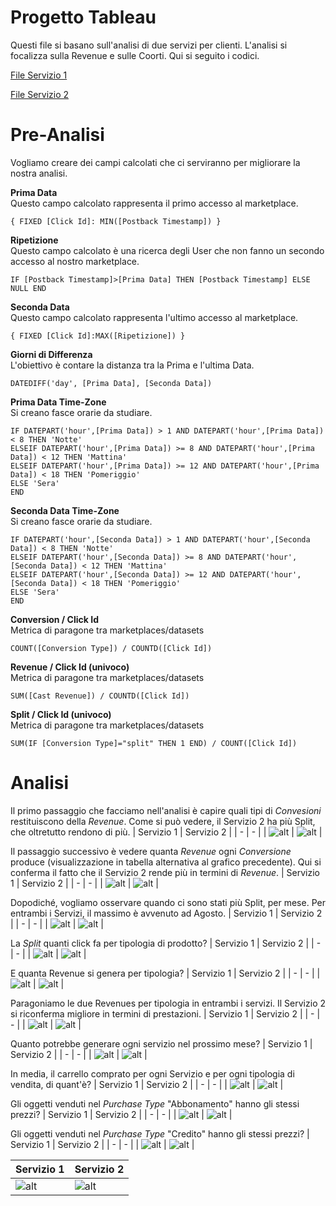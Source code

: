 # Progetto Tableau

Questi file si basano sull'analisi di due servizi per clienti. L'analisi si focalizza sulla Revenue e sulle Coorti. Qui si seguito i codici.

[File Servizio 1](https://github.com/stefanogrillo/Data-Analyst---Epicode/blob/4d4e6a56d7e36363586662737e4c306b330d5130/Week%206/Day%204/Progetto_Service_1.twb)

[File Servizio 2](https://github.com/stefanogrillo/Data-Analyst---Epicode/blob/4d4e6a56d7e36363586662737e4c306b330d5130/Week%206/Day%204/Progetto_Service_2.twb)

# Pre-Analisi

Vogliamo creare dei campi calcolati che ci serviranno per migliorare la nostra analisi.

<b>Prima Data</b> <br>
Questo campo calcolato rappresenta il primo accesso al marketplace. 
```
{ FIXED [Click Id]: MIN([Postback Timestamp]) }
```

<b>Ripetizione</b><br>
Questo campo calcolato è una ricerca degli User che non fanno un secondo accesso al nostro marketplace.
```
IF [Postback Timestamp]>[Prima Data] THEN [Postback Timestamp] ELSE NULL END
```

<b>Seconda Data</b><br>
Questo campo calcolato rappresenta l'ultimo accesso al marketplace.
```
{ FIXED [Click Id]:MAX([Ripetizione]) }
```

<b>Giorni di Differenza</b><br>
L'obiettivo è contare la distanza tra la Prima e l'ultima Data.
```
DATEDIFF('day', [Prima Data], [Seconda Data])
```

<b>Prima Data Time-Zone</b><br>
Si creano fasce orarie da studiare.
```
IF DATEPART('hour',[Prima Data]) > 1 AND DATEPART('hour',[Prima Data]) < 8 THEN 'Notte'
ELSEIF DATEPART('hour',[Prima Data]) >= 8 AND DATEPART('hour',[Prima Data]) < 12 THEN 'Mattina'
ELSEIF DATEPART('hour',[Prima Data]) >= 12 AND DATEPART('hour',[Prima Data]) < 18 THEN 'Pomeriggio'
ELSE 'Sera'
END
```

<b>Seconda Data Time-Zone</b><br>
Si creano fasce orarie da studiare.
```
IF DATEPART('hour',[Seconda Data]) > 1 AND DATEPART('hour',[Seconda Data]) < 8 THEN 'Notte'
ELSEIF DATEPART('hour',[Seconda Data]) >= 8 AND DATEPART('hour',[Seconda Data]) < 12 THEN 'Mattina'
ELSEIF DATEPART('hour',[Seconda Data]) >= 12 AND DATEPART('hour',[Seconda Data]) < 18 THEN 'Pomeriggio'
ELSE 'Sera'
END
```

<b>Conversion / Click Id</b><br>
Metrica di paragone tra marketplaces/datasets
```
COUNT([Conversion Type]) / COUNTD([Click Id])
```

<b>Revenue / Click Id (univoco)</b><br>
Metrica di paragone tra marketplaces/datasets
```
SUM([Cast Revenue]) / COUNTD([Click Id])
```

<b>Split / Click Id (univoco)</b><br>
Metrica di paragone tra marketplaces/datasets
```
SUM(IF [Conversion Type]="split" THEN 1 END) / COUNT([Click Id])
```

# Analisi 

Il primo passaggio che facciamo nell'analisi è capire quali tipi di _Convesioni_ restituiscono della _Revenue_. Come si può vedere, il Servizio 2 ha più Split, che oltretutto rendono di più.
| Servizio 1 | Servizio 2 |
| - | - | 
| ![alt](https://github.com/stefanogrillo/Data-Analyst---Epicode/blob/a84c1ea7f462f71689bb25d54ee0f147549f81b4/Week%206/Day%204/Servizio%201/1.JPG) | ![alt](https://github.com/stefanogrillo/Data-Analyst---Epicode/blob/046802529bc467ec73917551d51354b4c5b43e69/Week%206/Day%204/Servizio%202/1.JPG) |

Il passaggio successivo è vedere quanta _Revenue_ ogni _Conversione_ produce (visualizzazione in tabella alternativa al grafico precedente). Qui si conferma il fatto che il Servizio 2 rende più in termini di _Revenue_.
| Servizio 1 | Servizio 2 |
| - | - | 
| ![alt](https://github.com/stefanogrillo/Data-Analyst---Epicode/blob/a84c1ea7f462f71689bb25d54ee0f147549f81b4/Week%206/Day%204/Servizio%201/2.JPG) | ![alt](https://github.com/stefanogrillo/Data-Analyst---Epicode/blob/2ff9612554db7d599995934eeb3dca9c788ed55a/Week%206/Day%204/Servizio%202/24.JPG) |

Dopodiché, vogliamo osservare quando ci sono stati più Split, per mese. Per entrambi i Servizi, il massimo è avvenuto ad Agosto.
| Servizio 1 | Servizio 2 |
| - | - | 
| ![alt](https://github.com/stefanogrillo/Data-Analyst---Epicode/blob/2ff9612554db7d599995934eeb3dca9c788ed55a/Week%206/Day%204/Servizio%201/3.JPG) | ![alt](https://github.com/stefanogrillo/Data-Analyst---Epicode/blob/2ff9612554db7d599995934eeb3dca9c788ed55a/Week%206/Day%204/Servizio%202/2.JPG) |

La _Split_ quanti click fa per tipologia di prodotto?
| Servizio 1 | Servizio 2 |
| - | - | 
| ![alt](https://github.com/stefanogrillo/Data-Analyst---Epicode/blob/0a1a5fe7fa28a3f2cc5b05b133d648708703a995/Week%206/Day%204/Servizio%201/4.JPG) | ![alt](https://github.com/stefanogrillo/Data-Analyst---Epicode/blob/2ff9612554db7d599995934eeb3dca9c788ed55a/Week%206/Day%204/Servizio%202/3.JPG) |

E quanta Revenue si genera per tipologia?
| Servizio 1 | Servizio 2 |
| - | - | 
| ![alt](https://github.com/stefanogrillo/Data-Analyst---Epicode/blob/0a1a5fe7fa28a3f2cc5b05b133d648708703a995/Week%206/Day%204/Servizio%201/5.JPG) | ![alt](https://github.com/stefanogrillo/Data-Analyst---Epicode/blob/14b731202f30d53fb350ecaf328c57c41f1561f7/Week%206/Day%204/Servizio%202/4.JPG) |

Paragoniamo le due Revenues per tipologia in entrambi i servizi. Il Servizio 2 si riconferma migliore in termini di prestazioni.
| Servizio 1 | Servizio 2 |
| - | - | 
| ![alt](https://github.com/stefanogrillo/Data-Analyst---Epicode/blob/14b731202f30d53fb350ecaf328c57c41f1561f7/Week%206/Day%204/Servizio%201/6.JPG) | ![alt](https://github.com/stefanogrillo/Data-Analyst---Epicode/blob/14b731202f30d53fb350ecaf328c57c41f1561f7/Week%206/Day%204/Servizio%202/5.jpg) |

Quanto potrebbe generare ogni servizio nel prossimo mese?
| Servizio 1 | Servizio 2 |
| - | - | 
| ![alt](https://github.com/stefanogrillo/Data-Analyst---Epicode/blob/14b731202f30d53fb350ecaf328c57c41f1561f7/Week%206/Day%204/Servizio%201/7.JPG) | ![alt](https://github.com/stefanogrillo/Data-Analyst---Epicode/blob/14b731202f30d53fb350ecaf328c57c41f1561f7/Week%206/Day%204/Servizio%202/6.JPG) |

In media, il carrello comprato per ogni Servizio e per ogni tipologia di vendita, di quant'è?
| Servizio 1 | Servizio 2 |
| - | - | 
| ![alt](https://github.com/stefanogrillo/Data-Analyst---Epicode/blob/14b731202f30d53fb350ecaf328c57c41f1561f7/Week%206/Day%204/Servizio%201/8.JPG) | ![alt](https://github.com/stefanogrillo/Data-Analyst---Epicode/blob/14b731202f30d53fb350ecaf328c57c41f1561f7/Week%206/Day%204/Servizio%202/7.JPG) |

Gli oggetti venduti nel _Purchase Type_ "Abbonamento" hanno gli stessi prezzi?
| Servizio 1 | Servizio 2 |
| - | - | 
| ![alt](https://github.com/stefanogrillo/Data-Analyst---Epicode/blob/14b731202f30d53fb350ecaf328c57c41f1561f7/Week%206/Day%204/Servizio%201/9.JPG) | ![alt](https://github.com/stefanogrillo/Data-Analyst---Epicode/blob/14b731202f30d53fb350ecaf328c57c41f1561f7/Week%206/Day%204/Servizio%202/8.JPG) |

Gli oggetti venduti nel _Purchase Type_ "Credito" hanno gli stessi prezzi?
| Servizio 1 | Servizio 2 |
| - | - | 
| ![alt](https://github.com/stefanogrillo/Data-Analyst---Epicode/blob/14b731202f30d53fb350ecaf328c57c41f1561f7/Week%206/Day%204/Servizio%201/10.JPG) | ![alt](https://github.com/stefanogrillo/Data-Analyst---Epicode/blob/14b731202f30d53fb350ecaf328c57c41f1561f7/Week%206/Day%204/Servizio%202/9.JPG) |






| Servizio 1 | Servizio 2 |
| - | - | 
| ![alt]() | ![alt]() |
